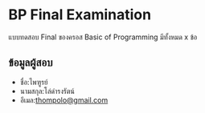 # BP Final Examination

แบบทดสอบ Final ของครอส Basic of Programming มีทั้งหมด x ข้อ

## ข้อมูลผู้สอบ

- ชื่อ:ไพฑูรย์ 
- นามสกุล:โล่ดำรงรัตน์
- อีเมล:thompolo@gmail.com
